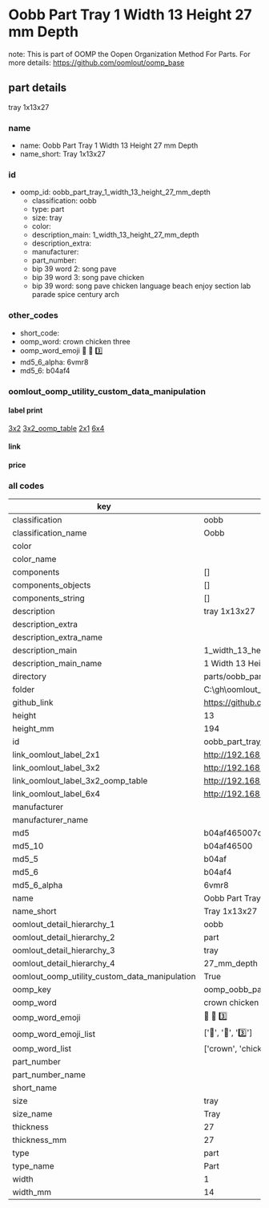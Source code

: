 # Oobb Part Tray 1 Width 13 Height 27 mm Depth  

note: This is part of OOMP the Oopen Organization Method For Parts. For more details: https://github.com/oomlout/oomp_base

##  part details
  



tray 1x13x27



### name
* name: Oobb Part Tray 1 Width 13 Height 27 mm Depth
* name_short: Tray 1x13x27 
### id
* oomp_id: oobb_part_tray_1_width_13_height_27_mm_depth
  * classification: oobb
  * type: part
  * size: tray
  * color: 
  * description_main: 1_width_13_height_27_mm_depth
  * description_extra: 
  * manufacturer: 
  * part_number: 
  * bip 39 word 2: song pave
  * bip 39 word 3: song pave chicken
  * bip 39 word: song pave chicken language beach enjoy section lab parade spice century arch

### other_codes
* short_code: 
* oomp_word: crown chicken three
* oomp_word_emoji :crown: :chicken: :three:
* md5_6_alpha: 6vmr8
* md5_6: b04af4






### oomlout_oomp_utility_custom_data_manipulation
#### label print
[3x2](http://192.168.1.245:1112/?label=oomp%206vmr8)
[3x2_oomp_table](http://192.168.1.108:1112/?label=oomp%206vmr8)
[2x1](http://192.168.1.242:1112/?label=oomp%206vmr8)
[6x4](http://192.168.1.55:1112/?label=oomp%206vmr8)    

#### link

                              

#### price







### all codes 
| key | value |  
| --- | --- |  
| classification | oobb |  
| classification_name | Oobb |  
| color |  |  
| color_name |  |  
| components | [] |  
| components_objects | [] |  
| components_string | [] |  
| description | tray 1x13x27 |  
| description_extra |  |  
| description_extra_name |  |  
| description_main | 1_width_13_height_27_mm_depth |  
| description_main_name | 1 Width 13 Height 27 mm Depth |  
| directory | parts/oobb_part_tray_1_width_13_height_27_mm_depth |  
| folder | C:\gh\oomlout_oobb_version_4_generated_parts\things\oobb_part_tray_1_width_13_height_27_mm_depth |  
| github_link | https://github.com/oomlout/oomlout_oomp_part_src/tree/main/parts/oobb_part_tray_1_width_13_height_27_mm_depth |  
| height | 13 |  
| height_mm | 194 |  
| id | oobb_part_tray_1_width_13_height_27_mm_depth |  
| link_oomlout_label_2x1 | http://192.168.1.242:1112/?label=oomp%206vmr8 |  
| link_oomlout_label_3x2 | http://192.168.1.245:1112/?label=oomp%206vmr8 |  
| link_oomlout_label_3x2_oomp_table | http://192.168.1.108:1112/?label=oomp%206vmr8 |  
| link_oomlout_label_6x4 | http://192.168.1.55:1112/?label=oomp%206vmr8 |  
| manufacturer |  |  
| manufacturer_name |  |  
| md5 | b04af465007c18552a89b7ce4f686679 |  
| md5_10 | b04af46500 |  
| md5_5 | b04af |  
| md5_6 | b04af4 |  
| md5_6_alpha | 6vmr8 |  
| name | Oobb Part Tray 1 Width 13 Height 27 mm Depth |  
| name_short | Tray 1x13x27  |  
| oomlout_detail_hierarchy_1 | oobb |  
| oomlout_detail_hierarchy_2 | part |  
| oomlout_detail_hierarchy_3 | tray |  
| oomlout_detail_hierarchy_4 | 27_mm_depth |  
| oomlout_oomp_utility_custom_data_manipulation | True |  
| oomp_key | oomp_oobb_part_tray_1_width_13_height_27_mm_depth |  
| oomp_word | crown chicken three |  
| oomp_word_emoji | :crown: :chicken: :three: |  
| oomp_word_emoji_list | [':crown:', ':chicken:', ':three:'] |  
| oomp_word_list | ['crown', 'chicken', 'three'] |  
| part_number |  |  
| part_number_name |  |  
| short_name |  |  
| size | tray |  
| size_name | Tray |  
| thickness | 27 |  
| thickness_mm | 27 |  
| type | part |  
| type_name | Part |  
| width | 1 |  
| width_mm | 14 |  
